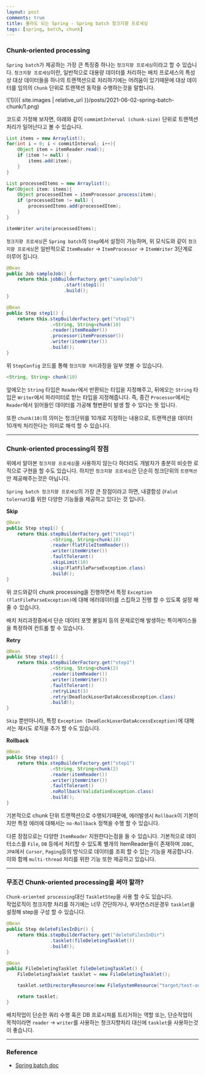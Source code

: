 ```yaml
---
layout: post
comments: true
title: 몰라도 되는 Spring - Spring batch 청크지향 프로세싱
tags: [spring, batch, chunk]
---
```


### Chunk-oriented processing 

`Spring batch`가 제공하는 가장 큰 특징중 하나는 `청크지향 프로세싱`이라고 할 수 있습니다. `청크지향 프로세싱`이란, 일반적으로 대용량 데이터를 처리하는 배치 프로세스의 특성상 대상 데이터들을 하나의 트랜잭션으로 처리하기에는 어려움이 있기때문에 대상 데이터를 임의의 `Chunk` 단위로 트랜잭션 동작을 수행하는것을 말합니다.

![1]({{ site.images | relative_url }}/posts/2021-06-02-spring-batch-chunk/1.png) 

코드로 가정해 보자면, 아래와 같이 `commimtInterval (chunk-size)` 단위로 트랜잭션 처리가 일어난다고 볼 수 있습니다.

```java
List items = new Arraylist();
for(int i = 0; i < commitInterval; i++){
    Object item = itemReader.read();
    if (item != null) {
        items.add(item);
    }
}

List processedItems = new Arraylist();
for(Object item: items){
    Object processedItem = itemProcessor.process(item);
    if (processedItem != null) {
        processedItems.add(processedItem);
    }
}

itemWriter.write(processedItems);
```

`청크지향 프로세싱`은 `Spring batch`의 `Step`에서 설정이 가능하며, 위 모식도와 같이 `청크지향 프로세싱`은 일반적으로 `ItemReader` -> `ItemProcessor` -> `ItemWriter` 3단계로 이루어 집니다.

```java
@Bean
public Job sampleJob() {
    return this.jobBuilderFactory.get("sampleJob")
                     .start(step1())
                     .build();
}

@Bean
public Step step1() {
	return this.stepBuilderFactory.get("step1")
				.<String, String>chunk(10)
				.reader(itemReader())
                .processor(itemProcessor())
				.writer(itemWriter())
				.build();
}
```

위 `StepConfig` 코드를 통해 `청크지향 처리`과정을 일부 엿볼 수 있습니다.  

```java
<String, String> chunk(10)
```

앞에오는 `String` 타입은 `Reader`에서 반환되는 타입을 지정해주고, 뒤에오는 `String` 타입은 `Writer`에서 파라미터로 받는 타입을 지정해줍니다. 즉, 중간 `Processor`에서는 `Reader`에서 읽어들인 데이터를 가공해 형변환이 발생 할 수 있다는 뜻 입니다.

또한 `chunk(10)`의 의미는 청크단위를 10개로 지정하는 내용으로, 트랜잭션을 데이터 10개씩 처리한다는 의미로 해석 할 수 있습니다.

---

### Chunk-oriented processing의 장점

위에서 알아본 `청크지향 프로세싱`을 사용하지 않는다 하더라도 개발자가 충분히 비슷한 로직으로 구현을 할 수도 있습니다. 하지만 `청크지향 프로세싱`은 단순히 청크단위의 `트랜잭션`만 제공해주는것은 아닙니다.

`Spring batch 청크지향 프로세싱`의 가장 큰 장점이라고 하면, 내결함성 (`Falut tolernat`)를 위한 다양한 기능들을 제공하고 있다는 것 입니다.

**Skip**

```java
@Bean
public Step step1() {
	return this.stepBuilderFactory.get("step1")
				.<String, String>chunk(10)
				.reader(flatFileItemReader())
				.writer(itemWriter())
				.faultTolerant()
				.skipLimit(10)
				.skip(FlatFileParseException.class)
				.build();
}
```

위 코드와같이 chunk processing을 진행하면서 특정 `Exception (FlatFileParseException)`에 대해 에러데이터를 스킵하고 진행 할 수 있도록 설정 해 줄 수 있습니다.  

배치 처리과정중에서 단순 데이터 포맷 불일치 등의 문제로인해 발생하는 특이케이스들을 특정하여 컨트롤 할 수 있습니다.

**Retry**

```java
@Bean
public Step step1() {
	return this.stepBuilderFactory.get("step1")
				.<String, String>chunk(2)
				.reader(itemReader())
				.writer(itemWriter())
				.faultTolerant()
				.retryLimit(3)
				.retry(DeadlockLoserDataAccessException.class)
				.build();
}
```

`Skip` 뿐만아니라, 특정 `Exception (DeadlockLoserDataAccessException)`에 대해서는 재시도 로직을 추가 할 수도 있습니다.




**Rollback**

```java
@Bean
public Step step1() {
	return this.stepBuilderFactory.get("step1")
				.<String, String>chunk(2)
				.reader(itemReader())
				.writer(itemWriter())
				.faultTolerant()
				.noRollback(ValidationException.class)
				.build();
}
```

기본적으로 chunk 단위 트랜잭션으로 수행되기때문에, 에러발생시 `Rollback`이 기본이지만 특정 에러에 대해서는 `no-Rollback` 정책을 수행 할 수 있습니다.  

다른 장점으로는 다양한 `ItemReader` 지원한다는점을 들 수 있습니다. 기본적으로 데이터소스를 `File`, `DB` 등에서 처리할 수 있도록 별개의 ItemReader들이 존재하며 `JDBC`, `JPA`에서 `Cursor`, `Paging`등의 방식으로 데이터를 조회 할 수 있는 기능을 제공합니다. 이와 함께 `multi-thread` 처리를 위한 기능 또한 제공하고 있습니다.

---

### 무조건 Chunk-oriented processing을 써야 할까?

`Chunk-oriented processing`대신 `TaskletStep`을 사용 할 수도 있습니다.  
작업로직이 청크지향 처리를 하기에는 너무 간단하거나, 부자연스러운경우 `tasklet`을 설정해 step을 구성 할 수 있습니다.

```java
@Bean
public Step deleteFilesInDir() {
	return this.stepBuilderFactory.get("deleteFilesInDir")
				.tasklet(fileDeletingTasklet())
				.build();
}

@Bean
public FileDeletingTasklet fileDeletingTasklet() {
	FileDeletingTasklet tasklet = new FileDeletingTasklet();

	tasklet.setDirectoryResource(new FileSystemResource("target/test-outputs/test-dir"));

	return tasklet;
}
```

배치작업이 단순한 쿼리 수행 혹은 DB 프로시져를 트리거하는 역할 또는, 단순작업이 목적이라면 `reader` -> `writer`를 사용하는 청크지향처리 대신에 `tasklet`을 사용하는것이 좋습니다.


---

### Reference

- [Spring batch doc](https://docs.spring.io/spring-batch/docs/current/reference/html/index.html)